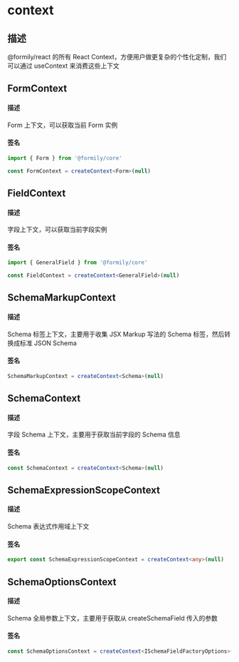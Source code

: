 # context

## 描述

@formily/react 的所有 React Context，方便用户做更复杂的个性化定制，我们可以通过 useContext 来消费这些上下文

## FormContext

#### 描述

Form 上下文，可以获取当前 Form 实例

#### 签名

```ts
import { Form } from '@formily/core'

const FormContext = createContext<Form>(null)
```

## FieldContext

#### 描述

字段上下文，可以获取当前字段实例

#### 签名

```ts
import { GeneralField } from '@formily/core'

const FieldContext = createContext<GeneralField>(null)
```

## SchemaMarkupContext

#### 描述

Schema 标签上下文，主要用于收集 JSX Markup 写法的 Schema 标签，然后转换成标准 JSON Schema

#### 签名

```ts
SchemaMarkupContext = createContext<Schema>(null)
```

## SchemaContext

#### 描述

字段 Schema 上下文，主要用于获取当前字段的 Schema 信息

#### 签名

```ts
const SchemaContext = createContext<Schema>(null)
```

## SchemaExpressionScopeContext

#### 描述

Schema 表达式作用域上下文

#### 签名

```ts
export const SchemaExpressionScopeContext = createContext<any>(null)
```

## SchemaOptionsContext

#### 描述

Schema 全局参数上下文，主要用于获取从 createSchemaField 传入的参数

#### 签名

```ts
const SchemaOptionsContext = createContext<ISchemaFieldFactoryOptions>(null)
```
